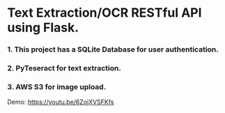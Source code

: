 # Text Extraction/OCR RESTful API using Flask. 
### 1. This project has a SQLite Database for user authentication. 
### 2. PyTeseract for text extraction.
### 3. AWS S3 for image upload.

Demo: https://youtu.be/6ZojXVSFKfs
